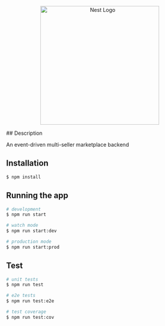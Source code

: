 <p align="center">
<img src="https://nestjs.com/img/logo_text.svg" width="320" alt="Nest Logo" />
</p>
## Description

An event-driven multi-seller marketplace backend


## Installation

```bash
$ npm install
```

## Running the app

```bash
# development
$ npm run start

# watch mode
$ npm run start:dev

# production mode
$ npm run start:prod
```

## Test

```bash
# unit tests
$ npm run test

# e2e tests
$ npm run test:e2e

# test coverage
$ npm run test:cov
```

